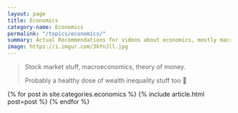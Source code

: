 ```yaml
---
layout: page
title: Economics
category-name: Economics
permalink: "/topics/economics/"
summary: Actual Recommendations for videos about economics, mostly macro and theory
image: https://i.imgur.com/3kYnJll.jpg
---
```


> Stock market stuff, macroeconomics, theory of money. 
>
> Probably a healthy dose of wealth inequality stuff too 💸

{% for post in site.categories.economics %}
  {% include article.html post=post %}
{% endfor %}
